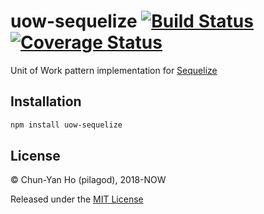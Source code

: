 uow-sequelize
[![Build Status](https://travis-ci.org/pilagod/uow-sequelize.svg?branch=master)](https://travis-ci.org/pilagod/uow-sequelize)
[![Coverage Status](https://coveralls.io/repos/github/pilagod/uow-sequelize/badge.svg?branch=master)](https://coveralls.io/github/pilagod/uow-sequelize?branch=master)
=============

Unit of Work pattern implementation for [Sequelize](https://github.com/sequelize/sequelize)

Installation
------------

```sh
npm install uow-sequelize
```

License
-------

© Chun-Yan Ho (pilagod), 2018-NOW

Released under the [MIT License](https://github.com/pilagod/uow-sequelize/blob/master/LICENSE)